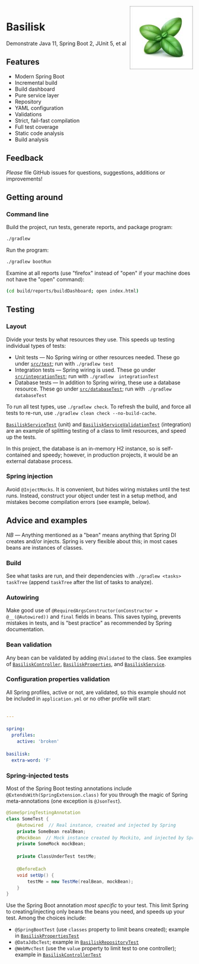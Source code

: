 <img src="basil-lips.jpg" alt="Image of basil" align="right"/>

# Basilisk

Demonstrate Java 11, Spring Boot 2, JUnit 5, et al

## Features

* Modern Spring Boot
* Incremental build
* Build dashboard
* Pure service layer
* Repository
* YAML configuration
* Validations
* Strict, fail-fast compilation
* Full test coverage
* Static code analysis
* Build analysis

## Feedback

_Please_ file GitHub issues for questions, suggestions, additions or 
improvements!

## Getting around

### Command line

Build the project, run tests, generate reports, and package program:
```bash
./gradlew
```

Run the program:
```bash
./gradlew bootRun
```

Examine at all reports (use "firefox" instead of "open" if your machine does 
not have the "open" command):
```bash
(cd build/reports/buildDashboard; open index.html)
```

### 

## Testing

### Layout 

Divide your tests by what resources they use.  This speeds up testing 
individual types of tests:

* Unit tests &mdash; No Spring wiring or other resources needed.  These go 
under [`src/test`](src/test); run with `./gradlew test`
* Integration tests &mdash; Spring wiring is used.  These go under 
[`src/integrationTest`](src/integrationTest); run with `./gradlew 
integrationTest`
* Database tests &mdash; In addition to Spring wiring, these use a database
resource.  These go under [`src/databaseTest`](src/databaseTest); run with`
./gradlew databaseTest`

To run all test types, use `./gradlew check`.  To refresh the build, and force
all tests to re-run, use `./gradlew clean check --no-build-cache`.

[`BasiliskServiceTest`](src/test/java/hm/binkley/basilisk/service/BasiliskServiceTest.java)
(unit) and
[`BasiliskServiceValidationTest`](src/integrationTest/java/hm/binkley/basilisk/service/BasiliskServiceValidationTest.java) 
(integration) are an example of splitting testing of a class to limit
resources, and speed up the tests.

In this project, the database is an in-memory H2 instance, so is 
self-contained and speedy; however, in production projects, it would be an 
external database process.

### Spring injection

Avoid `@InjectMocks`.  It is convenient, but hides wiring mistakes until the
test runs.  Instead, construct your object under test in a setup method, 
and mistakes become compilation errors (see example, below).

## Advice and examples

_NB_ &mdash; Anything mentioned as a "bean" means anything that Spring DI 
creates and/or injects.  Spring is very flexible about this; in most cases 
beans are instances of classes.

### Build

See what tasks are run, and their dependencies with `./gradlew <tasks> 
taskTree` (append `taskTree` after the list of tasks to analyze).

### Autowiring

Make good use of `@RequiredArgsConstructor(onConstructor = @__(@Autowired))`
and `final` fields in beans.  This saves typing, prevents mistakes in 
tests, and is "best practice" as recommended by Spring documentation.

### Bean validation

Any bean can be validated by adding `@Validated` to the class.  See 
examples of
[`BasiliskController`](src/main/java/hm/binkley/basilisk/rest/BasiliskController.java), 
[`BasiliskProperties`](src/main/java/hm/binkley/basilisk/configuration/BasiliskProperties.java), 
and 
[`BasiliskService`](src/main/java/hm/binkley/basilisk/service/BasiliskService.java).

### Configuration properties validation

All Spring profiles, active or not, are validated, so this example should not
be included in `application.yml` or no other profile will start:

```yaml

---

spring:
  profiles:
    active: 'broken'

basilisk:
  extra-word: 'F'
```

### Spring-injected tests

Most of the Spring Boot testing annotations include
`@ExtendsWith(SpringExtension.class)` for you through the magic of Spring 
meta-annotations (one exception is `@JsonTest`).

```java
@SomeSpringTestingAnnotation
class SomeTest {
    @Autowired  // Real instance, created and injected by Spring
    private SomeBean realBean;
    @MockBean  // Mock instance created by Mockito, and injected by Spring
    private SomeMock mockBean;
    
    private ClassUnderTest testMe;
    
    @BeforeEach
    void setUp() {
        testMe = new TestMe(realBean, mockBean);        
    }
}
```

Use the Spring Boot annotation _most specific_ to your test.  This limit 
Spring to creating/injecting only beans the beans you need, and speeds up 
your test.  Among the choices include:

- `@SpringBootTest` (use `classes` property to limit beans created); 
  example in
  [`BasiliskPropertiesTest`](src/integrationTest/java/hm/binkley/basilisk/configuration/BasiliskPropertiesTest.java)
- `@DataJdbcTest`; example in
  [`BasiliskRepositoryTest`](src/databaseTest/java/hm/binkley/basilisk/store/BasiliskRepositoryTest.java)
- `@WebMvcTest` (use the `value` property to limit test to one controller);
  example in
  [`BasiliskControllerTest`](src/integrationTest/java/hm/binkley/basilisk/rest/BasiliskControllerTest.java)
